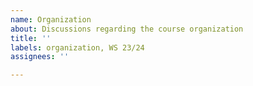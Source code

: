 ```yaml
---
name: Organization
about: Discussions regarding the course organization
title: ''
labels: organization, WS 23/24
assignees: ''

---
```



